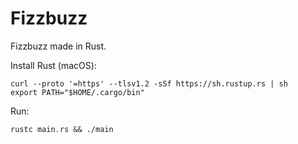 # Fizzbuzz

Fizzbuzz made in Rust.

Install Rust (macOS):

```
curl --proto '=https' --tlsv1.2 -sSf https://sh.rustup.rs | sh
export PATH="$HOME/.cargo/bin"
```

Run:

```
rustc main.rs && ./main
```
